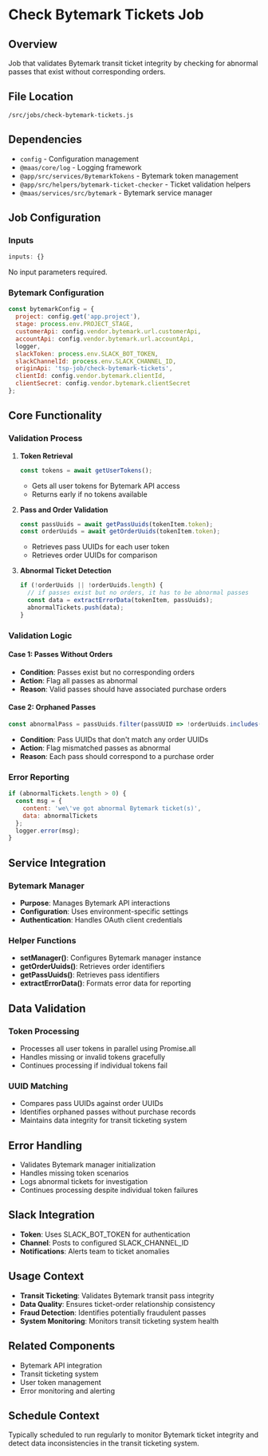 # Check Bytemark Tickets Job

## Overview
Job that validates Bytemark transit ticket integrity by checking for abnormal passes that exist without corresponding orders.

## File Location
`/src/jobs/check-bytemark-tickets.js`

## Dependencies
- `config` - Configuration management
- `@maas/core/log` - Logging framework
- `@app/src/services/BytemarkTokens` - Bytemark token management
- `@app/src/helpers/bytemark-ticket-checker` - Ticket validation helpers
- `@maas/services/src/bytemark` - Bytemark service manager

## Job Configuration

### Inputs
```javascript
inputs: {}
```
No input parameters required.

### Bytemark Configuration
```javascript
const bytemarkConfig = {
  project: config.get('app.project'),
  stage: process.env.PROJECT_STAGE,
  customerApi: config.vendor.bytemark.url.customerApi,
  accountApi: config.vendor.bytemark.url.accountApi,
  logger,
  slackToken: process.env.SLACK_BOT_TOKEN,
  slackChannelId: process.env.SLACK_CHANNEL_ID,
  originApi: 'tsp-job/check-bytemark-tickets',
  clientId: config.vendor.bytemark.clientId,
  clientSecret: config.vendor.bytemark.clientSecret
};
```

## Core Functionality

### Validation Process
1. **Token Retrieval**
   ```javascript
   const tokens = await getUserTokens();
   ```
   - Gets all user tokens for Bytemark API access
   - Returns early if no tokens available

2. **Pass and Order Validation**
   ```javascript
   const passUuids = await getPassUuids(tokenItem.token);
   const orderUuids = await getOrderUuids(tokenItem.token);
   ```
   - Retrieves pass UUIDs for each user token
   - Retrieves order UUIDs for comparison

3. **Abnormal Ticket Detection**
   ```javascript
   if (!orderUuids || !orderUuids.length) {
     // if passes exist but no orders, it has to be abnormal passes
     const data = extractErrorData(tokenItem, passUuids);
     abnormalTickets.push(data);
   }
   ```

### Validation Logic

#### Case 1: Passes Without Orders
- **Condition**: Passes exist but no corresponding orders
- **Action**: Flag all passes as abnormal
- **Reason**: Valid passes should have associated purchase orders

#### Case 2: Orphaned Passes
```javascript
const abnormalPass = passUuids.filter(passUUID => !orderUuids.includes(passUUID));
```
- **Condition**: Pass UUIDs that don't match any order UUIDs
- **Action**: Flag mismatched passes as abnormal
- **Reason**: Each pass should correspond to a purchase order

### Error Reporting
```javascript
if (abnormalTickets.length > 0) {
  const msg = {
    content: 'we\'ve got abnormal Bytemark ticket(s)',
    data: abnormalTickets
  };
  logger.error(msg);
}
```

## Service Integration

### Bytemark Manager
- **Purpose**: Manages Bytemark API interactions
- **Configuration**: Uses environment-specific settings
- **Authentication**: Handles OAuth client credentials

### Helper Functions
- **setManager()**: Configures Bytemark manager instance
- **getOrderUuids()**: Retrieves order identifiers
- **getPassUuids()**: Retrieves pass identifiers
- **extractErrorData()**: Formats error data for reporting

## Data Validation

### Token Processing
- Processes all user tokens in parallel using Promise.all
- Handles missing or invalid tokens gracefully
- Continues processing if individual tokens fail

### UUID Matching
- Compares pass UUIDs against order UUIDs
- Identifies orphaned passes without purchase records
- Maintains data integrity for transit ticketing system

## Error Handling
- Validates Bytemark manager initialization
- Handles missing token scenarios
- Logs abnormal tickets for investigation
- Continues processing despite individual token failures

## Slack Integration
- **Token**: Uses SLACK_BOT_TOKEN for authentication
- **Channel**: Posts to configured SLACK_CHANNEL_ID
- **Notifications**: Alerts team to ticket anomalies

## Usage Context
- **Transit Ticketing**: Validates Bytemark transit pass integrity
- **Data Quality**: Ensures ticket-order relationship consistency
- **Fraud Detection**: Identifies potentially fraudulent passes
- **System Monitoring**: Monitors transit ticketing system health

## Related Components
- Bytemark API integration
- Transit ticketing system
- User token management
- Error monitoring and alerting

## Schedule Context
Typically scheduled to run regularly to monitor Bytemark ticket integrity and detect data inconsistencies in the transit ticketing system.